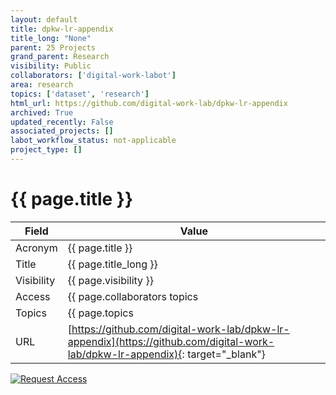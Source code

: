 ```yaml
---
layout: default
title: dpkw-lr-appendix
title_long: "None"
parent: 25 Projects
grand_parent: Research
visibility: Public
collaborators: ['digital-work-labot']
area: research
topics: ['dataset', 'research']
html_url: https://github.com/digital-work-lab/dpkw-lr-appendix
archived: True
updated_recently: False
associated_projects: []
labot_workflow_status: not-applicable
project_type: []
---
```


# {{ page.title }}

Field               | Value
------------------- | ----------------------------------
Acronym             | {{ page.title }}
Title               | {{ page.title_long }}
Visibility          | {{ page.visibility }}
Access              | {{ page.collaborators topics | join: ", "}}
Topics              | {{ page.topics | join: ", " }}
URL                 | [https://github.com/digital-work-lab/dpkw-lr-appendix](https://github.com/digital-work-lab/dpkw-lr-appendix){: target="_blank"}

[![Request Access](https://img.shields.io/badge/Request-Access-blue?style=for-the-badge)](https://github.com/digital-work-lab/handbook/issues/new?assignees=geritwagner&labels=access+request&template=request-repo-access.md&title=%5BAccess+Request%5D+Request+for+access+to+repository)
